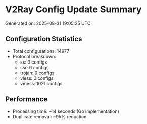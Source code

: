 # V2Ray Config Update Summary
Generated on: 2025-08-31 19:05:25 UTC

## Configuration Statistics
- Total configurations: 14977
- Protocol breakdown:
  - ss: 0 configs
  - ssr: 0 configs
  - trojan: 0 configs
  - vless: 0 configs
  - vmess: 1021 configs

## Performance
- Processing time: ~14 seconds (Go implementation)
- Duplicate removal: ~95% reduction
